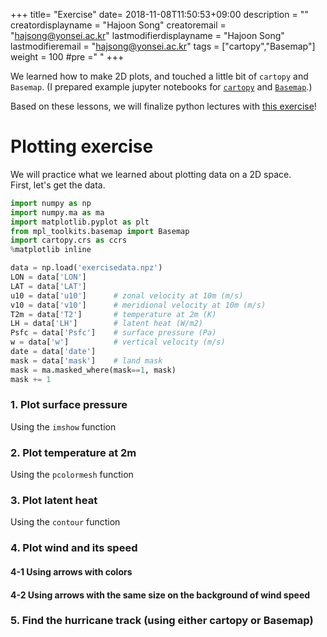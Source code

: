 +++
title= "Exercise"
date= 2018-11-08T11:50:53+09:00
description = ""
creatordisplayname = "Hajoon Song"
creatoremail = "hajsong@yonsei.ac.kr"
lastmodifierdisplayname = "Hajoon Song"
lastmodifieremail = "hajsong@yonsei.ac.kr"
tags = ["cartopy","Basemap"]
weight = 100
#pre ="<i class='fa fa-edit' ></i> "
+++

We learned how to make 2D plots, and touched a little bit of ```cartopy``` and ```Basemap```.
(I prepared example jupyter notebooks for [```cartopy```](https://github.com/hajsong/ATM4110/blob/master/static/plot_map_cartopy.ipynb) and [```Basemap```](https://github.com/hajsong/ATM4110/blob/master/static/plot_map_basemap.ipynb).)

Based on these lessons, we will finalize python lectures with [this exercise](https://github.com/hajsong/ATM4110/blob/master/static/plot_exercise.ipynb)!



# Plotting exercise

We will practice what we learned about plotting data on a 2D space.  
First, let's get the data.


```python
import numpy as np
import numpy.ma as ma
import matplotlib.pyplot as plt
from mpl_toolkits.basemap import Basemap
import cartopy.crs as ccrs
%matplotlib inline
```


```python
data = np.load('exercisedata.npz')
LON = data['LON']
LAT = data['LAT']      
u10 = data['u10']      # zonal velocity at 10m (m/s)
v10 = data['v10']      # meridional velocity at 10m (m/s)
T2m = data['T2']       # temperature at 2m (K)
LH = data['LH']        # latent heat (W/m2)
Psfc = data['Psfc']    # surface pressure (Pa)
w = data['w']          # vertical velocity (m/s)
date = data['date']
mask = data['mask']    # land mask
mask = ma.masked_where(mask==1, mask)
mask += 1
```

### 1. Plot surface pressure
Using the ```imshow``` function

### 2. Plot temperature at 2m
Using the ```pcolormesh``` function

### 3. Plot latent heat
Using the ```contour``` function

### 4. Plot wind and its speed

#### 4-1 Using arrows with colors

#### 4-2 Using arrows with the same size on the background of wind speed

### 5. Find the hurricane track (using either cartopy or Basemap)

